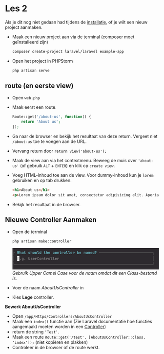 # Les 2

Als je dit nog niet gedaan had tijdens de [installatie](./installatie.md), of je wilt een nieuw project aanmaken. 

- Maak een nieuw project aan via de terminal (composer moet geïnstalleerd zijn)

    ```bash
    composer create-project laravel/laravel example-app
    ```

- Open het project in PHPStorm

    ```bash
    php artisan serve
    ```

## route (en eerste view)

- Open `web.php`
- Maak eerst een route.

  ```php
  Route::get('/about-us', function() {
      return 'About us';
  });
  ```

- Ga naar de browser en bekijk het resultaat van deze return. Vergeet niet `/about-us` toe te voegen aan de URL.
- Vervang return door `return view('about-us');`
- Maak de view aan via het contextmenu. Beweeg de muis over `'about-us'` (of gebruik `ALT` + `ENTER`) en klik op `create view`.
- Voeg HTML-inhoud toe aan de view. Voor dummy-inhoud kun je `lorem` gebruiken en op tab drukken.

    ```html
    <h1>About us</h1>
    <p>Lorem ipsum dolor sit amet, consectetur adipisicing elit. Aperiam, atque autem blanditiis consequatur cumque dolorum eaque eius eligendi enim eos est eum ex explicabo facere fugiat fugit harum id impedit in ipsa iusto laboriosam laborum magnam magni maiores minus molestias natus nemo nesciunt nihil nisi nobis non nulla numquam obcaecati odit officia officiis optio pariatur perspiciatis placeat porro praesentium quae quam quasi qui quia quidem quisquam quo ratione recusandae rem repellat repudiandae rerum saepe sapiente sequi similique sit soluta sunt suscipit tempora tenetur totam ullam unde vel veniam veritatis voluptas voluptate voluptatem voluptatum.</p>
    ```
- Bekijk het resultaat in de browser.

## Nieuwe Controller Aanmaken

- Open de terminal

    ```bash
    php artisan make:controller
    ```

  ![Gebruik Upper Camel Case voor de naam omdat dit een Class-bestand is.](../images/controller-name.png)
  *Gebruik Upper Camel Case voor de naam omdat dit een Class-bestand is.*

- Voer de naam *AboutUsController* in
- Kies **Lege** controller.

**Bewerk AboutUsController**

- Open `/app/Https/Controllers/AboutUsController`
- Maak een `index()` functie aan (Zie Laravel documentatie hoe functies aangemaakt moeten worden in een [Controller](https://laravel.com/docs/11.x/controllers#basic-controllers))
- return de string `‘Test’`.
- Maak een route `Route::get('/test', [AboutUsController::class, 'index']);` (niet kopiëren en plakken)
- Controleer in de browser of de route werkt.
